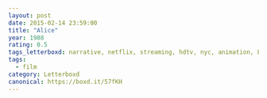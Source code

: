 ```yaml
---
layout: post 
date: 2015-02-14 23:59:00
title: "Alice"
year: 1988
rating: 0.5
tags_letterboxd: narrative, netflix, streaming, hdtv, nyc, animation, Leah
tags:
  - film
category: Letterboxd
canonical: https://boxd.it/57fKH
---
```

